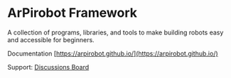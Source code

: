 # ArPirobot Framework

A collection of programs, libraries, and tools to make building robots easy and accessible for beginners.

Documentation [https://arpirobot.github.io/](https://arpirobot.github.io/)

Support: [Discussions Board](https://github.com/orgs/ArPiRobot/discussions)
